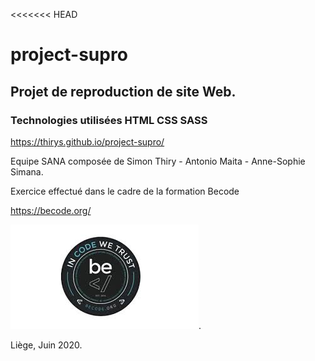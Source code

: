 <<<<<<< HEAD
# project-supro
## Projet de reproduction de site Web.
### Technologies utilisées HTML CSS SASS

https://thirys.github.io/project-supro/

Equipe SANA composée de Simon Thiry - Antonio Maita - Anne-Sophie Simana.

Exercice effectué dans le cadre de la formation Becode 

https://becode.org/ 

![becode](/images/homepage/resources/becode.jpeg).

Liège, Juin 2020.

